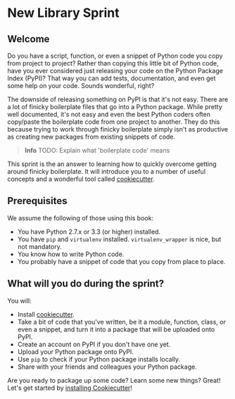 # New Library Sprint

## Welcome

Do you have a script, function, or even a snippet of Python code you copy from
project to project? Rather than copying this little bit of Python code, have
you ever considered just releasing your code on the Python Package Index
(PyPI)? That way you can add tests, documentation, and even get some help on
your code. Sounds wonderful, right?

The downside of releasing something on PyPI is that it's not easy. There
are a lot of finicky boilerplate files that go into a Python package. While
pretty well documented, it's not easy and even the best Python coders often
copy/paste the boilerplate code from one project to another. They do this
because trying to work through finicky boilerplate simply isn't as productive
as creating new packages from existing snippets of code.

> **Info**  TODO: Explain what 'boilerplate code' means

This sprint is the an answer to learning how to quickly overcome getting
around finicky boilerplate. It will introduce you to a number of useful
concepts and a wonderful tool called [cookiecutter](https://github.com/audreyr/cookiecutter).


## Prerequisites

We assume the following of those using this book:

* You have Python 2.7.x or 3.3 (or higher) installed.
* You have `pip` and `virtualenv` installed. `virtualenv_wrapper` is nice, but not mandatory.
* You know how to write Python code.
* You probably have a snippet of code that you copy from place to place.

## What will you do during the sprint?

You will:

* Install [cookiecutter](https://github.com/audreyr/cookiecutter).
* Take a bit of code that you've written, be it a module, function,
class, or even a snippet, and turn it into a package that will be uploaded
onto PyPI.
* Create an account on PyPI if you don't have one yet.
* Upload your Python package onto PyPI.
* Use `pip` to check if your Python package installs locally.
* Share with your friends and colleagues your Python package.

Are you ready to package up some code? Learn some new things? Great! Let's
get started by [installing Cookiecutter](installing_cookiecutter/README.md)!